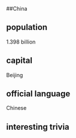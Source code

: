 ##China
## population
1.398 billion

## capital
Beijing
 
## official language
Chinese

## interesting trivia



